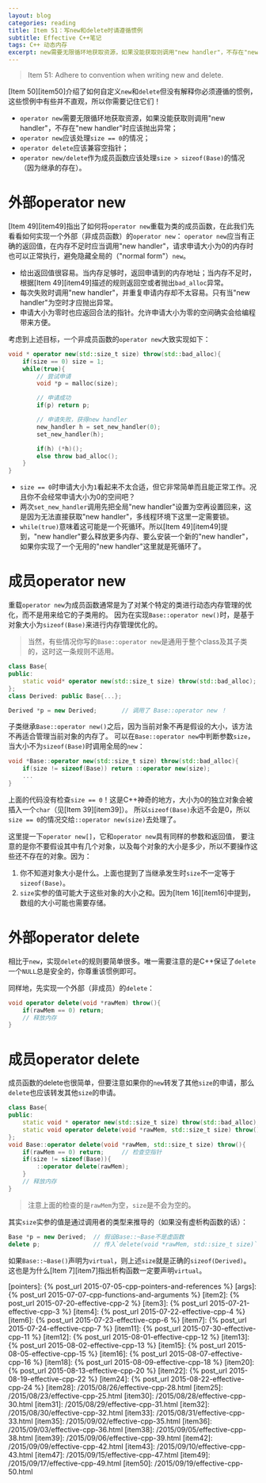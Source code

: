 ```yaml
---
layout: blog
categories: reading
title: Item 51：写new和delete时请遵循惯例
subtitle: Effective C++笔记
tags: C++ 动态内存
excerpt: new需要无限循环地获取资源，如果没能获取则调用"new handler"，不存在"new handler"时应该抛出异常； new应该处理size为零的情况； delete应该兼容空指针； new/delete作为成员函数应该处理size > sizeof(Base)的情况（因为继承的存在）。
---
```


> Item 51: Adhere to convention when writing new and delete.

[Item 50][item50]介绍了如何自定义`new`和`delete`但没有解释你必须遵循的惯例，
这些惯例中有些并不直观，所以你需要记住它们！

* `operator new`需要无限循环地获取资源，如果没能获取则调用"new handler"，不存在"new handler"时应该抛出异常；
* `operator new`应该处理`size == 0`的情况；
* `operator delete`应该兼容空指针；
* `operator new/delete`作为成员函数应该处理`size > sizeof(Base)`的情况（因为继承的存在）。

<!--more-->

# 外部operator new

[Item 49][item49]指出了如何将`operator new`重载为类的成员函数，在此我们先看看如何实现一个外部（非成员函数）的`operator new`：
`operator new`应当有正确的返回值，在内存不足时应当调用"new handler"，请求申请大小为0的内存时也可以正常执行，避免隐藏全局的（"normal form"）`new`。

* 给出返回值很容易。当内存足够时，返回申请到的内存地址；当内存不足时，根据[Item 49][item49]描述的规则返回空或者抛出`bad_alloc`异常。
* 每次失败时调用"new handler"，并重复申请内存却不太容易。只有当"new handler"为空时才应抛出异常。
* 申请大小为零时也应返回合法的指针。允许申请大小为零的空间确实会给编程带来方便。

考虑到上述目标，一个非成员函数的`operator new`大致实现如下：

```cpp
void * operator new(std::size_t size) throw(std::bad_alloc){
    if(size == 0) size = 1;
    while(true){
        // 尝试申请
        void *p = malloc(size);

        // 申请成功
        if(p) return p;

        // 申请失败，获得new handler
        new_handler h = set_new_handler(0);
        set_new_handler(h);

        if(h) (*h)();
        else throw bad_alloc();
    }
}
```

* `size == 0`时申请大小为`1`看起来不太合适，但它非常简单而且能正常工作。况且你不会经常申请大小为0的空间吧？
* 两次`set_new_handler`调用先把全局"new handler"设置为空再设置回来，这是因为无法直接获取"new handler"，多线程环境下这里一定需要锁。
* `while(true)`意味着这可能是一个死循环。所以[Item 49][item49]提到，"new handler"要么释放更多内存、要么安装一个新的"new handler"，如果你实现了一个无用的"new handler"这里就是死循环了。

# 成员operator new

重载`operator new`为成员函数通常是为了对某个特定的类进行动态内存管理的优化，而不是用来给它的子类用的。
因为在实现`Base::operator new()`时，是基于对象大小为`sizeof(Base)`来进行内存管理优化的。

> 当然，有些情况你写的`Base::operator new`是通用于整个class及其子类的，这时这一条规则不适用。

```cpp
class Base{
public:
    static void* operator new(std::size_t size) throw(std::bad_alloc);
};
class Derived: public Base{...};

Derived *p = new Derived;       // 调用了 Base::operator new ！
```

子类继承`Base::operator new()`之后，因为当前对象不再是假设的大小，该方法不再适合管理当前对象的内存了。
可以在`Base::operator new`中判断参数`size`，当大小不为`sizeof(Base)`时调用全局的`new`：

```cpp
void *Base::operator new(std::size_t size) throw(std::bad_alloc){
    if(size != sizeof(Base)) return ::operator new(size);
    ...
}
```

上面的代码没有检查`size == 0`！这是C++神奇的地方，大小为0的独立对象会被插入一个`char`（见[Item 39][item39]）。
所以`sizeof(Base)`永远不会是0，所以`size == 0`的情况交给`::operator new(size)`去处理了。

这里提一下`operator new[]`，它和`operator new`具有同样的参数和返回值，
要注意的是你不要假设其中有几个对象，以及每个对象的大小是多少，所以不要操作这些还不存在的对象。因为：

1. 你不知道对象大小是什么。上面也提到了当继承发生时`size`不一定等于`sizeof(Base)`。
2. `size`实参的值可能大于这些对象的大小之和。因为[Item 16][item16]中提到，数组的大小可能也需要存储。

# 外部operator delete

相比于`new`，实现`delete`的规则要简单很多。唯一需要注意的是C++保证了`delete`一个`NULL`总是安全的，你尊重该惯例即可。

同样地，先实现一个外部（非成员）的`delete`：

```cpp
void operator delete(void *rawMem) throw(){
    if(rawMem == 0) return; 
    // 释放内存
}
```

# 成员operator delete

成员函数的delete也很简单，但要注意如果你的`new`转发了其他`size`的申请，那么`delete`也应该转发其他`size`的申请。

```cpp
class Base{
public:
    static void * operator new(std::size_t size) throw(std::bad_alloc);
    static void operator delete(void *rawMem, std::size_t size) throw();
};
void Base::operator delete(void *rawMem, std::size_t size) throw(){
    if(rawMem == 0) return;     // 检查空指针
    if(size != sizeof(Base)){
        ::operator delete(rawMem);
    }
    // 释放内存
}
```

> 注意上面的检查的是`rawMem`为空，`size`是不会为空的。

其实`size`实参的值是通过调用者的类型来推导的（如果没有虚析构函数的话）：

```cpp
Base *p = new Derived;  // 假设Base::~Base不是虚函数
delete p;               // 传入`delete(void *rawMem, std::size_t size)`的`size == sizeof(Base)`。
```

如果`Base::~Base()`声明为`virtual`，则上述`size`就是正确的`sizeof(Derived)`。
这也是为什么[Item 7][item7]指出析构函数一定要声明`virtual`。

[pointers]: {% post_url 2015-07-05-cpp-pointers-and-references %}
[args]: {% post_url 2015-07-07-cpp-functions-and-arguments %}
[item2]: {% post_url 2015-07-20-effective-cpp-2 %}
[item3]: {% post_url 2015-07-21-effective-cpp-3 %}
[item4]: {% post_url 2015-07-22-effective-cpp-4 %}
[item6]: {% post_url 2015-07-23-effective-cpp-6 %}
[item7]: {% post_url 2015-07-24-effective-cpp-7 %}
[item11]: {% post_url 2015-07-30-effective-cpp-11 %}
[item12]: {% post_url 2015-08-01-effective-cpp-12 %}
[item13]: {% post_url 2015-08-02-effective-cpp-13 %}
[item15]: {% post_url 2015-08-05-effective-cpp-15 %}
[item16]: {% post_url 2015-08-07-effective-cpp-16 %}
[item18]: {% post_url 2015-08-09-effective-cpp-18 %}
[item20]: {% post_url 2015-08-13-effective-cpp-20 %}
[item22]: {% post_url 2015-08-19-effective-cpp-22 %}
[item24]: {% post_url 2015-08-22-effective-cpp-24 %}
[item28]: /2015/08/26/effective-cpp-28.html
[item25]: /2015/08/23/effective-cpp-25.html
[item30]: /2015/08/28/effective-cpp-30.html
[item31]: /2015/08/29/effective-cpp-31.html
[item32]: /2015/08/30/effective-cpp-32.html
[item33]: /2015/08/31/effective-cpp-33.html
[item35]: /2015/09/02/effective-cpp-35.html
[item36]: /2015/09/03/effective-cpp-36.html
[item38]: /2015/09/05/effective-cpp-38.html
[item39]: /2015/09/06/effective-cpp-39.html
[item42]: /2015/09/09/effective-cpp-42.html
[item43]: /2015/09/10/effective-cpp-43.html
[item47]: /2015/09/15/effective-cpp-47.html
[item49]: /2015/09/17/effective-cpp-49.html
[item50]: /2015/09/19/effective-cpp-50.html
